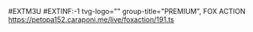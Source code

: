 #EXTM3U
#EXTINF:-1 tvg-logo="" group-title="PREMIUM", FOX ACTION 
https://petopa152.caraponi.me/live/foxaction/191.ts

